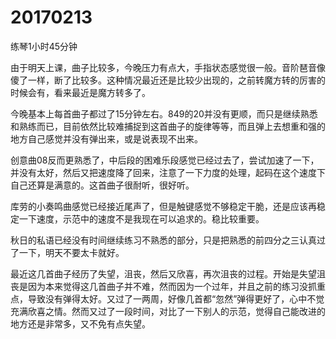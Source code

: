 # 20170213

练琴1小时45分钟

由于明天上课，曲子比较多，今晚压力有点大，手指状态感觉很一般。音阶琶音像傻了一样，断了比较多。这种情况最近还是比较少出现的，之前转魔方转的厉害的时候会有，看来最近是魔方转多了。

今晚基本上每首曲子都过了15分钟左右。849的20并没有更顺，而只是继续熟悉和熟练而已，目前依然比较难捕捉到这首曲子的旋律等等，而且弹上去想重和强的地方自己感觉并没有弹出来，或是说表现不出来。

创意曲08反而更熟悉了，中后段的困难乐段感觉已经过去了，尝试加速了一下，并没有太好，然后又把速度降了回来，注意了一下力度的处理，起码在这个速度下自己还算是满意的。这首曲子很耐听，很好听。

库劳的小奏鸣曲感觉已经接近尾声了，但是触键感觉不够稳定干脆，还是应该再稳定一下速度，示范中的速度不是我现在可以追求的。稳比较重要。

秋日的私语已经没有时间继续练习不熟悉的部分，只是把熟悉的前四分之三认真过了一下，明天不要太卡就好。

最近这几首曲子经历了失望，沮丧，然后又欣喜，再次沮丧的过程。开始是失望沮丧是因为本来觉得这几首曲子并不难，然而因为一个过年，并且之前的练习没抓重点，导致没有弹得太好。又过了一两周，好像几首都“忽然”弹得更好了，心中不觉充满欣喜之情。然而又过了一段时间，对比了一下别人的示范，觉得自己能改进的地方还是非常多，又不免有点失望。
